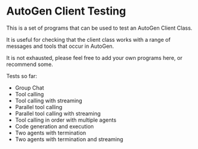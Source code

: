 # AutoGen Client Testing

This is a set of programs that can be used to test an AutoGen Client Class.

It is useful for checking that the client class works with a range of messages and tools that occur in AutoGen.

It is not exhausted, please feel free to add your own programs here, or recommend some.

Tests so far:
- Group Chat
- Tool calling
- Tool calling with streaming
- Parallel tool calling
- Parallel tool calling with streaming
- Tool calling in order with multiple agents
- Code generation and execution
- Two agents with termination
- Two agents with termination and streaming
